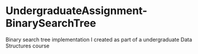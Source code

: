 # UndergraduateAssignment-BinarySearchTree
Binary search tree implementation I created as part of a undergraduate Data Structures course
